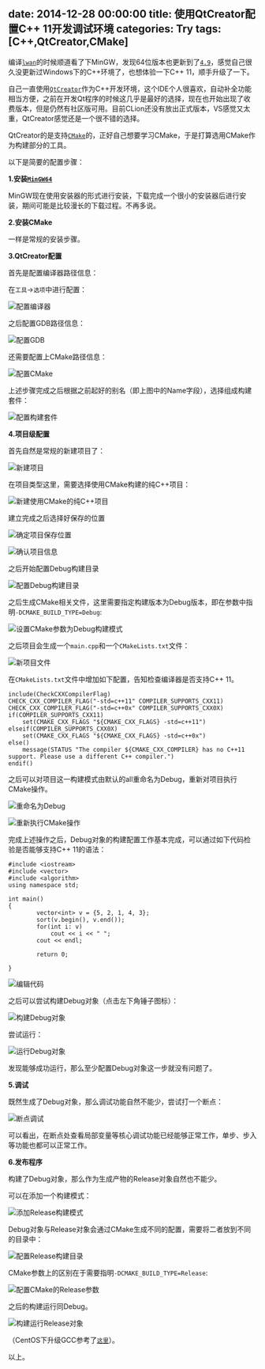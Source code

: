 date: 2014-12-28 00:00:00
title: 使用QtCreator配置C++ 11开发调试环境
categories: Try
tags: [C++,QtCreator,CMake]
---

编译[`lwan`][22]的时候顺道看了下MinGW，发现64位版本也更新到了[`4.9`][23]，感觉自己很久没更新过Windows下的C++环境了，也想体验一下C++ 11，顺手升级了一下。

自己一直使用[`QtCreator`][24]作为C++开发环境，这个IDE个人很喜欢，自动补全功能相当方便，之前在开发Qt程序的时候这几乎是最好的选择，现在也开始出现了收费版本，但是仍然有社区版可用。目前CLion还没有放出正式版本，VS感觉又太重，QtCreator感觉还是一个很不错的选择。

QtCreator的是支持[`CMake`][25]的，正好自己想要学习CMake，于是打算选用CMake作为构建部分的工具。

以下是简要的配置步骤：

**1.安装[`MinGW64`][23]**

MinGW现在使用安装器的形式进行安装，下载完成一个很小的安装器后进行安装，期间可能是比较漫长的下载过程。不再多说。

**2.安装CMake**

一样是常规的安装步骤。

**3.QtCreator配置**

首先是配置编译器路径信息：

在`工具`->`选项`中进行配置：

![配置编译器][3]

之后配置GDB路径信息：

![配置GDB][4]

还需要配置上CMake路径信息：

![配置CMake][5]

上述步骤完成之后根据之前起好的别名（即上图中的Name字段），选择组成构建套件：

![配置构建套件][2]

**4.项目级配置**

首先自然是常规的新建项目了：

![新建项目][1]

在项目类型这里，需要选择使用CMake构建的纯C++项目：

![新建使用CMake的纯C++项目][6]

建立完成之后选择好保存的位置

![确定项目保存位置][7]

![确认项目信息][8]

之后开始配置Debug构建目录

![配置Debug构建目录][9]

之后生成CMake相关文件，这里需要指定构建版本为Debug版本，即在参数中指明`-DCMAKE_BUILD_TYPE=Debug`:

![设置CMake参数为Debug构建模式][10]

之后项目会生成一个`main.cpp`和一个`CMakeLists.txt`文件：

![新项目文件][11]

在`CMakeLists.txt`文件中增加如下配置，告知检查编译器是否支持C++ 11。

```
include(CheckCXXCompilerFlag)CHECK_CXX_COMPILER_FLAG("-std=c++11" COMPILER_SUPPORTS_CXX11)CHECK_CXX_COMPILER_FLAG("-std=c++0x" COMPILER_SUPPORTS_CXX0X)if(COMPILER_SUPPORTS_CXX11)	set(CMAKE_CXX_FLAGS "${CMAKE_CXX_FLAGS} -std=c++11")elseif(COMPILER_SUPPORTS_CXX0X)	set(CMAKE_CXX_FLAGS "${CMAKE_CXX_FLAGS} -std=c++0x")else()	message(STATUS "The compiler ${CMAKE_CXX_COMPILER} has no C++11 support. Please use a different C++ compiler.")endif()

```

之后可以对项目这一构建模式由默认的all重命名为Debug，重新对项目执行CMake操作。

![重命名为Debug][12]

![重新执行CMake操作][13]

完成上述操作之后，Debug对象的构建配置工作基本完成，可以通过如下代码检验是否能够支持C++ 11的语法：

```
#include <iostream>#include <vector>#include <algorithm>using namespace std;int main(){        vector<int> v = {5, 2, 1, 4, 3};        sort(v.begin(), v.end());        for(int i: v)            cout << i << " ";        cout << endl;        return 0;}
```

![编辑代码][14]

之后可以尝试构建Debug对象（点击左下角锤子图标）：

![构建Debug对象][15]

尝试运行：

![运行Debug对象][16]

发现能够成功运行，那么至少配置Debug对象这一步就没有问题了。

**5.调试**

既然生成了Debug对象，那么调试功能自然不能少，尝试打一个断点：

![断点调试][17]

可以看出，在断点处查看局部变量等核心调试功能已经能够正常工作，单步、步入等功能也都可以正常工作。

**6.发布程序**

构建了Debug对象，那么作为生成产物的Release对象自然也不能少。

可以在添加一个构建模式：

![添加Release构建模式][18]

Debug对象与Release对象会通过CMake生成不同的配置，需要将二者放到不同的目录中：

![配置Release构建目录][19]

CMake参数上的区别在于需要指明`-DCMAKE_BUILD_TYPE=Release`:

![配置CMake的Release参数][20]

之后的构建运行同Debug。

![构建运行Release对象][21]

（CentOS下升级GCC参考了[`这里`][26]）。

以上。





[1]: http://blog.wislay.com/wp-content/uploads/2014/12/1.png
[2]: http://blog.wislay.com/wp-content/uploads/2014/12/2.png
[3]: http://blog.wislay.com/wp-content/uploads/2014/12/3.png
[4]: http://blog.wislay.com/wp-content/uploads/2014/12/4.png
[5]: http://blog.wislay.com/wp-content/uploads/2014/12/5.png
[6]: http://blog.wislay.com/wp-content/uploads/2014/12/6.png
[7]: http://blog.wislay.com/wp-content/uploads/2014/12/7.png
[8]: http://blog.wislay.com/wp-content/uploads/2014/12/8.png
[9]: http://blog.wislay.com/wp-content/uploads/2014/12/9.png
[10]: http://blog.wislay.com/wp-content/uploads/2014/12/10.png
[11]: http://blog.wislay.com/wp-content/uploads/2014/12/11.png
[12]: http://blog.wislay.com/wp-content/uploads/2014/12/12.png
[13]: http://blog.wislay.com/wp-content/uploads/2014/12/13.png
[14]: http://blog.wislay.com/wp-content/uploads/2014/12/14.png
[15]: http://blog.wislay.com/wp-content/uploads/2014/12/15.png
[16]: http://blog.wislay.com/wp-content/uploads/2014/12/16.png
[17]: http://blog.wislay.com/wp-content/uploads/2014/12/17.png
[18]: http://blog.wislay.com/wp-content/uploads/2014/12/18.png
[19]: http://blog.wislay.com/wp-content/uploads/2014/12/19.png
[20]: http://blog.wislay.com/wp-content/uploads/2014/12/20.png
[21]: http://blog.wislay.com/wp-content/uploads/2014/12/21.png
[22]: http://lwan.ws
[23]: http://mingw-w64.sourceforge.net/download.php#mingw-builds
[24]: https://qt-project.org
[25]: http://www.cmake.org
[26]: http://ilovers.sinaapp.com/article/centos%E4%B8%8B%E5%AE%89%E8%A3%85gcc-481
